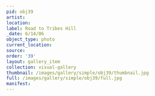 ```yaml
---
pid: obj39
artist: 
location: 
label: Road to Tribes Hill
_date: 6/14/06
object_type: photo
current_location: 
source: 
order: '39'
layout: gallery_item
collection: visual-gallery
thumbnail: /images/gallery/simple/obj39/thumbnail.jpg
full: /images/gallery/simple/obj39/full.jpg
manifest: 
---
```

